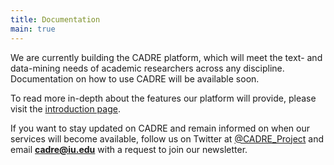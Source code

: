 ```yaml
---
title: Documentation
main: true
---
```


We are currently building the CADRE platform, which will meet the text- and data-mining needs of academic researchers across any discipline. Documentation on how to use CADRE will be available soon.

To read more in-depth about the features our platform will provide, please visit the [introduction page](https://cadre.iu.edu/website/grav/about-cadre/introduction).

If you want to stay updated on CADRE and remain informed on when our services will become available, follow us on Twitter at [@CADRE_Project](https://twitter.com/CADRE_Project) and email **cadre@iu.edu** with a request to join our newsletter.